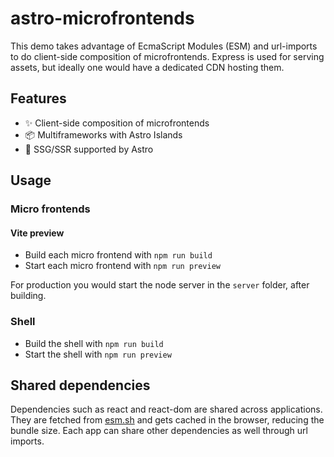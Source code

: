 # astro-microfrontends

This demo takes advantage of EcmaScript Modules (ESM) and url-imports to do client-side composition of microfrontends. Express is used for serving assets, but ideally one would have a dedicated CDN hosting them.

## Features

- ✨ Client-side composition of microfrontends
- 📦 Multiframeworks with Astro Islands
- 🚀 SSG/SSR supported by Astro

## Usage

### Micro frontends

#### Vite preview

- Build each micro frontend with `npm run build`
- Start each micro frontend with `npm run preview`

For production you would start the node server in the `server` folder, after building.

### Shell

- Build the shell with `npm run build`
- Start the shell with `npm run preview`

## Shared dependencies

Dependencies such as react and react-dom are shared across applications. They are fetched from [esm.sh](https://esm.sh/) and gets cached in the browser, reducing the bundle size. Each app can share other dependencies as well through url imports.
